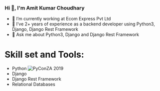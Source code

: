### Hi 👋, I'm Amit Kumar Choudhary
 - 🔭 I’m currently working at Ecom Express Pvt Ltd
 - 🌱 I’ve 2+ years of experience as a backend developer using Python3, Django, Django Rest Framework
 -  💬 Ask me about Python3, Django and Django Rest Framework
# Skill set and Tools:
  - Python ![PyConZA 2019](https://user-images.githubusercontent.com/45892851/133791004-00325c68-0a78-4c1f-8870-b6eeeb193f57.png)
  - Django
  - Django Rest Framework
  - Relational Databases
